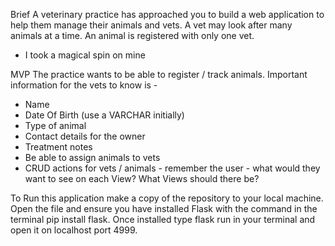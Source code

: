 Brief 
A veterinary practice has approached you to build a web application to help them manage their animals and vets. A vet may look after many animals at a time. An animal is registered with only one vet.
- I took a magical spin on mine

MVP 
The practice wants to be able to register / track animals. Important information for the vets to know is -
- Name
- Date Of Birth (use a VARCHAR initially)
- Type of animal
- Contact details for the owner
- Treatment notes
- Be able to assign animals to vets
- CRUD actions for vets / animals - remember the user - what would they want to see on each View? What Views should there be?

To Run this application make a copy of the repository to your local machine. Open the file and ensure you have installed Flask with the command in the terminal pip install flask. Once installed type flask run in your terminal and open it on localhost port 4999. 

